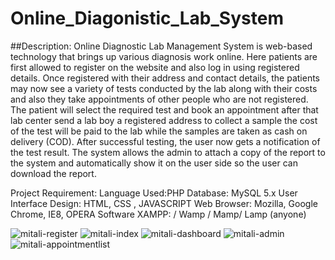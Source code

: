 # Online_Diagonistic_Lab_System
 
##Description:
Online Diagnostic Lab Management System is web-based technology that brings up various diagnosis work online. Here patients are first allowed to register on the website and also log in using registered details. Once registered with their address and contact details, the patients may now see a variety of tests conducted by the lab along with their costs and also they take appointments of other people who are not registered. The patient will select the required test and book an appointment after that lab center send a lab boy a registered address to collect a sample the cost of the test will be paid to the lab while the samples are taken as cash on delivery (COD). After successful testing, the user now gets a notification of the test result. The system allows the admin to attach a copy of the report to the system and automatically show it on the user side so the user can download the report.

Project Requirement:
Language Used:PHP
Database:	MySQL 5.x
User Interface Design:	HTML, CSS , JAVASCRIPT
Web Browser:	Mozilla, Google Chrome, IE8, OPERA
Software	XAMPP: / Wamp / Mamp/ Lamp (anyone)

![mitali-register](https://user-images.githubusercontent.com/54711455/227446392-d11a8139-af16-40ff-bd7a-267a27cc8ef8.jpg)
![mitali-index](https://user-images.githubusercontent.com/54711455/227446524-e23b2ae6-a1aa-41f6-aa40-8feb6fb28e1a.jpg)
![mitali-dashboard](https://user-images.githubusercontent.com/54711455/227446540-9b9b1a70-e0f8-4d16-b8cc-dfc6dbc7684c.jpg)
![mitali-admin](https://user-images.githubusercontent.com/54711455/227446568-3235c586-6599-48b7-a9ae-fa882a0e0c7b.jpg)
![mitali-appointmentlist](https://user-images.githubusercontent.com/54711455/227446605-ca9f1c7a-74e6-450b-8f39-00105c4c10d3.jpg)
